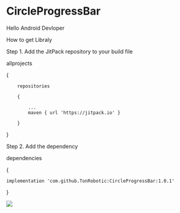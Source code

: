 # CircleProgressBar
Hello Android Devloper 

How to get Libraly

Step 1. Add the JitPack repository to your build file

allprojects

{

		repositories
		
		{
		
			...
			maven { url 'https://jitpack.io' }
			
		}
		
}
 
Step 2. Add the dependency
 
dependencies 

{
	
	implementation 'com.github.TonRobotic:CircleProgressBar:1.0.1'
	
}

 
[![](https://jitpack.io/v/TonRobotic/CircleProgressBar.svg)](https://jitpack.io/#TonRobotic/CircleProgressBar)
 
 
